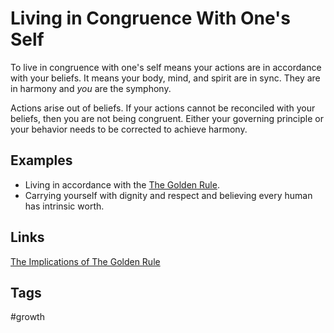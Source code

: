 # Living in Congruence With One's Self

To live in congruence with one's self means your actions are in accordance with your beliefs. It means your body, mind, and spirit are in sync. They are in harmony and *you* are the symphony.  

Actions arise out of beliefs. If your actions cannot be reconciled with your beliefs, then you are not being congruent. Either your governing principle or your behavior needs to be corrected to achieve harmony.  

## Examples
* Living in accordance with the [The Golden Rule](./202307310130).  
* Carrying yourself with dignity and respect and believing every human has intrinsic worth.  

## Links
[The Implications of The Golden Rule](./202307310117)

## Tags
#growth
